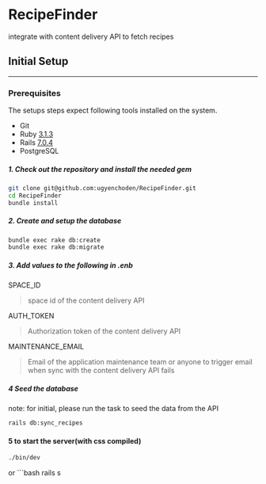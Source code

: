 # RecipeFinder
integrate with content delivery API to fetch recipes

## Initial Setup

---
### Prerequisites

The setups steps expect following tools installed on the system.

- Git
- Ruby [3.1.3](https://github.com/ugyenchoden/RecipeFinder/blob/main/.ruby-version)
- Rails [7.0.4](https://github.com/ugyenchoden/RecipeFinder/blob/main/Gemfile)
- PostgreSQL

##### 1. Check out the repository and install the needed gem
```bash
git clone git@github.com:ugyenchoden/RecipeFinder.git
cd RecipeFinder
bundle install
```

##### 2. Create and setup the database

```bash
bundle exec rake db:create
bundle exec rake db:migrate
```

##### 3. Add values to the following in .enb
SPACE_ID
> space id of the content delivery API

AUTH_TOKEN
> Authorization token of the content delivery API 

MAINTENANCE_EMAIL
> Email of the application maintenance team or anyone to trigger email when sync 
> with the content delivery API fails


##### 4 Seed the database
note: for initial, please run the task to seed the data from the API
```bash
rails db:sync_recipes 
```

#### 5 to start the server(with css compiled)
```bash
./bin/dev
```
or ```bash
rails s
```

